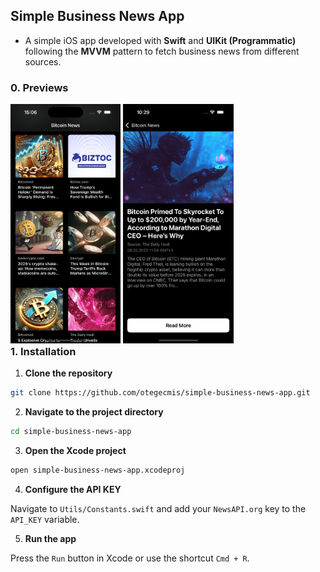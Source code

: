 ## Simple Business News App

- A simple iOS app developed with **Swift** and **UIKit (Programmatic)** following the **MVVM** pattern to fetch business news from different sources.

### 0. Previews

<div style="float: left;">
    <img src=".github/previews/1.png" style="width: 35%;" />
    <img src=".github/previews/2.png" style="width: 35%;" />
</div>

### 1. Installation

1. **Clone the repository**

```sh
git clone https://github.com/otegecmis/simple-business-news-app.git
```

2. **Navigate to the project directory**

```sh
cd simple-business-news-app
```

3. **Open the Xcode project**

```sh
open simple-business-news-app.xcodeproj
```

4. **Configure the API KEY**

Navigate to `Utils/Constants.swift` and add your `NewsAPI.org` key to the `API_KEY` variable.

5. **Run the app**

Press the `Run` button in Xcode or use the shortcut `Cmd + R`.
